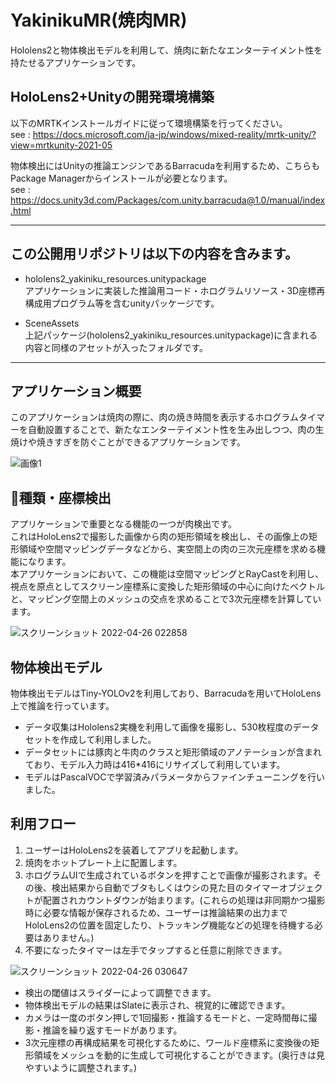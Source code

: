 # YakinikuMR(焼肉MR)
Hololens2と物体検出モデルを利用して、焼肉に新たなエンターテイメント性を持たせるアプリケーションです。

## HoloLens2+Unityの開発環境構築
以下のMRTKインストールガイドに従って環境構築を行ってください。  
see : https://docs.microsoft.com/ja-jp/windows/mixed-reality/mrtk-unity/?view=mrtkunity-2021-05

物体検出にはUnityの推論エンジンであるBarracudaを利用するため、こちらもPackage Managerからインストールが必要となります。  
see : https://docs.unity3d.com/Packages/com.unity.barracuda@1.0/manual/index.html

- - -

## この公開用リポジトリは以下の内容を含みます。

 - hololens2_yakiniku_resources.unitypackage  
アプリケーションに実装した推論用コード・ホログラムリソース・3D座標再構成用プログラム等を含むunityパッケージです。

 - SceneAssets  
上記パッケージ(hololens2_yakiniku_resources.unitypackage)に含まれる内容と同様のアセットが入ったフォルダです。

- - -

## アプリケーション概要
このアプリケーションは焼肉の際に、肉の焼き時間を表示するホログラムタイマーを自動設置することで、新たなエンターテイメント性を生み出しつつ、肉の生焼けや焼きすぎを防ぐことができるアプリケーションです。  

![画像1](https://user-images.githubusercontent.com/104173409/165133948-c3b58bd4-4b90-492c-9858-62f32aca6dd4.jpg)  

## 🍖種類・座標検出
アプリケーションで重要となる機能の一つが肉検出です。  
これはHoloLens2で撮影した画像から肉の矩形領域を検出し、その画像上の矩形領域や空間マッピングデータなどから、実空間上の肉の三次元座標を求める機能になります。  
本アプリケーションにおいて、この機能は空間マッピングとRayCastを利用し、視点を原点としてスクリーン座標系に変換した矩形領域の中心に向けたベクトルと、マッピング空間上のメッシュの交点を求めることで3次元座標を計算しています。

![スクリーンショット 2022-04-26 022858](https://user-images.githubusercontent.com/104173409/165142275-d7068f12-5c0f-4203-b0e5-a187a420c32c.png)

## 物体検出モデル
物体検出モデルはTiny-YOLOv2を利用しており、Barracudaを用いてHoloLens上で推論を行っています。  
 - データ収集はHololens2実機を利用して画像を撮影し、530枚程度のデータセットを作成して利用しました。  
 - データセットには豚肉と牛肉のクラスと矩形領域のアノテーションが含まれており、モデル入力時は416*416にリサイズして利用しています。  
 - モデルはPascalVOCで学習済みパラメータからファインチューニングを行いました。  

## 利用フロー
1. ユーザーはHoloLens2を装着してアプリを起動します。
2. 焼肉をホットプレート上に配置します。
3. ホログラムUIで生成されているボタンを押すことで画像が撮影されます。その後、検出結果から自動でブタもしくはウシの見た目のタイマーオブジェクトが配置されカウントダウンが始まります。(これらの処理は非同期かつ撮影時に必要な情報が保存されるため、ユーザーは推論結果の出力までHoloLens2の位置を固定したり、トラッキング機能などの処理を待機する必要はありません。)
4. 不要になったタイマーは左手でタップすると任意に削除できます。

![スクリーンショット 2022-04-26 030647](https://user-images.githubusercontent.com/104173409/165148232-ebe2ce19-2e8b-4051-be18-31ebb35dbc98.png)

 - 検出の閾値はスライダーによって調整できます。
 - 物体検出モデルの結果はSlateに表示され、視覚的に確認できます。
 - カメラは一度のボタン押しで1回撮影・推論するモードと、一定時間毎に撮影・推論を繰り返すモードがあります。
 - 3次元座標の再構成結果を可視化するために、ワールド座標系に変換後の矩形領域をメッシュを動的に生成して可視化することができます。(奥行きは見やすいように調整されます。)
